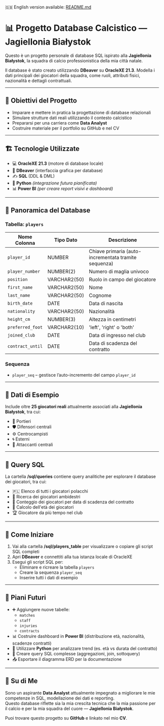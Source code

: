 🇬🇧 English version available: [README.md](README.md)

# 📊 Progetto Database Calcistico — Jagiellonia Białystok

Questo è un progetto personale di database SQL ispirato alla **Jagiellonia Białystok**, la squadra di calcio professionistica della mia città natale.

Il database è stato creato utilizzando **DBeaver** su **OracleXE 21.3**. Modella i dati principali dei giocatori della squadra, come ruoli, attributi fisici, nazionalità e dettagli contrattuali.

---

## 📌 Obiettivi del Progetto

- Imparare e mettere in pratica la progettazione di database relazionali  
- Simulare strutture dati reali utilizzando il contesto calcistico  
- Prepararsi per una carriera come **Data Analyst**  
- Costruire materiale per il portfolio su GitHub e nel CV  

---

## 🏗️ Tecnologie Utilizzate

- 💻 **OracleXE 21.3** (motore di database locale)  
- 🐘 **DBeaver** (interfaccia grafica per database)  
- ✍️ **SQL** (DDL & DML)  
- 🐍 **Python** *(integrazione futura pianificata)*  
- 📊 **Power BI** *(per creare report visivi e dashboard)*  

---

## 📂 Panoramica del Database

### Tabella: `players`

| Nome Colonna      | Tipo Dato    | Descrizione                               |
|------------------|--------------|-------------------------------------------|
| `player_id`      | NUMBER       | Chiave primaria (auto-incrementata tramite sequenza) |
| `player_number`  | NUMBER(2)    | Numero di maglia univoco                   |
| `position`       | VARCHAR2(50) | Ruolo in campo del giocatore               |
| `first_name`     | VARCHAR2(50) | Nome                                      |
| `last_name`      | VARCHAR2(50) | Cognome                                   |
| `birth_date`     | DATE         | Data di nascita                           |
| `nationality`    | VARCHAR2(50) | Nazionalità                              |
| `height_cm`      | NUMBER(3)    | Altezza in centimetri                     |
| `preferred_foot` | VARCHAR2(10) | 'left', 'right' o 'both'                  |
| `joined_club`    | DATE         | Data di ingresso nel club                  |
| `contract_until` | DATE         | Data di scadenza del contratto             |

### Sequenza

- `player_seq` – gestisce l’auto-incremento del campo `player_id`

---

## 🧪 Dati di Esempio

Include oltre **25 giocatori reali** attualmente associati alla **Jagiellonia Białystok**, tra cui:

- 🧤 Portieri  
- 🛡️ Difensori centrali  
- ⚙️ Centrocampisti  
- 🌀 Esterni  
- 🎯 Attaccanti centrali  

---

## 📄 Query SQL

La cartella **/sql/queries** contiene query analitiche per esplorare il database dei giocatori, tra cui:

- 🇵🇱 Elenco di tutti i giocatori polacchi  
- 👟 Ricerca dei giocatori ambidestri  
- 📆 Conteggio dei giocatori per data di scadenza del contratto  
- 🎂 Calcolo dell'età dei giocatori  
- 🏆 Giocatore da più tempo nel club  

---

## 🚀 Come Iniziare

1. Vai alla cartella **/sql/players_table** per visualizzare o copiare gli script SQL completi  
2. Apri **DBeaver** e connettiti alla tua istanza locale di OracleXE  
3. Esegui gli script SQL per:  
   - Eliminare e ricreare la tabella `players`  
   - Creare la sequenza `player_seq`  
   - Inserire tutti i dati di esempio  

---

## 🔮 Piani Futuri

- ➕ Aggiungere nuove tabelle:  
  - `matches`  
  - `staff`  
  - `injuries`  
  - `contracts`  
- 📊 Costruire dashboard in **Power BI** (distribuzione età, nazionalità, scadenze contratti)  
- 🐍 Utilizzare **Python** per analizzare trend (es. età vs durata del contratto)  
- 🧠 Creare query SQL complesse (aggregazioni, join, sottoquery)  
- 📤 Esportare il diagramma ERD per la documentazione  

---

## 🙋 Su di Me

Sono un aspirante **Data Analyst** attualmente impegnato a migliorare le mie competenze in SQL, modellazione dei dati e reporting.  
Questo database riflette sia la mia crescita tecnica che la mia passione per il calcio e per la mia squadra del cuore — **Jagiellonia Białystok**.

Puoi trovare questo progetto su **GitHub** e linkato nel mio **CV**.